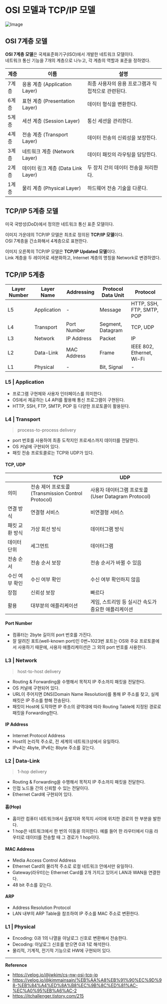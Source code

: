 # OSI 모델과 TCP/IP 모델

![Image](https://github.com/user-attachments/assets/5fa2e69a-47ca-4051-bb57-f342c80e3b08)

## OSI 7계층 모델
**OSI 7계층 모델**은 국제표준화기구(ISO)에서 개발한 네트워크 모델이다.<br>
네트워크 통신 기능을 7개의 계층으로 나누고, 각 계층의 역할과 표준을 정하였다.

| 계층  | 이름                        | 설명                               |
|------|-----------------------------|------------------------------------|
| 7계층 | 응용 계층 (Application Layer) | 최종 사용자의 응용 프로그램과 직접적으로 관련된다. |
| 6계층 | 표현 계층 (Presentation Layer) | 데이터 형식을 변환한다. |
| 5계층 | 세션 계층 (Session Layer) | 통신 세션을 관리한다. |
| 4계층 | 전송 계층 (Transport Layer) | 데이터 전송의 신뢰성을 보장한다. |
| 3계층 | 네트워크 계층 (Network Layer) | 데이터 패킷의 라우팅을 담당한다. |
| 2계층 | 데이터 링크 계층 (Data Link Layer) | 두 장치 간의 데이터 전송을 처리한다. |
| 1계층 | 물리 계층 (Physical Layer) | 하드웨어 전송 기술을 다룬다. |

## TCP/IP 5계층 모델
미국 국방성(DoD)에서 정의한 네트워크 통신 표준 모델이다.

이미지 가운데의 TCP/IP 모델은 최초로 정의된 **TCP/IP 모델**이다.<br>
OSI 7계층을 간소화해서 4계층으로 표현한다.

이미지 오른쪽의 TCP/IP 모델은 **TCP/IP Updated 모델**이다.<br>
Link 계층을 두 레이어로 세분화하고, Internet 계층의 명칭을 Network로 변경하였다.

## TCP/IP 5계층
| Layer Number | Layer Name  | Addressing  | Protocol Data Unit | Protocol                  |
|--------------|-------------|-------------|--------------------|---------------------------|
| L5           | Application | -           | Message            | HTTP, SSH, FTP, SMTP, POP |
| L4           | Transport   | Port Number | Segment, Datagram  | TCP, UDP                  |
| L3           | Network     | IP Address  | Packet             | IP                        |
| L2           | Data-Link   | MAC Address | Frame              | IEEE 802, Ethernet, Wi-Fi |
| L1           | Physical    | -           | Bit, Signal        | -                         |

### L5 | Application
- 프로그램 구현체와 사용자 인터페이스를 의미한다.
- OS에서 제공하는 L4 API를 활용해 통신 프로그램이 구현된다.
- HTTP, SSH, FTP, SMTP, POP 등 다양한 프로토콜이 활용된다.

### L4 | Transport
> process-to-process delivery
- port 번호를 사용하여 최종 도착지인 프로세스까지 데이터를 전달한다.
- OS 커널에 구현되어 있다.
- 패킷 전송 프로토콜로는 TCP와 UDP가 있다.

#### TCP, UDP
|          | TCP                                           | UDP                                        |
|----------|-----------------------------------------------|--------------------------------------------|
| 의미       | 전송 제어 프로토콜<br>(Transmission Control Protocol) | 사용자 데이터그램 프로토콜<br>(User Datagram Protocol) |
| 연결 방식    | 연결형 서비스                                       | 비연결형 서비스                                   |
| 패킷 교환 방식 | 가상 회선 방식                                      | 데이터그램 방식                                   |
| 데이터 단위   | 세그먼트                                          | 데이터그램                                      |
| 전송 순서    | 전송 순서 보장                                      | 전송 순서가 바뀔 수 있음                             |
| 수신 여부 확인 | 수신 여부 확인                                      | 수신 여부 확인하지 않음                              |
| 장점       | 신뢰성 보장                                        | 빠르다                                        |
| 활용       | 대부분의 애플리케이션                                   | 게임, 스트리밍 등 실시간 속도가 중요한 애플리케이션              |

#### Port Number
- 컴퓨터는 2byte 길이의 port 번호를 가진다.
- 잘 알려진 포트(well-known port)인 0번~1023번 포트는 OS와 주요 프로토콜에서 사용하기 때문에, 사용자 애플리케이션은 그 외의 port 번호를 사용한다.

### L3 | Network
> host-to-host delivery
- Routing & Forwarding을 수행해서 목적지 IP 주소까지 패킷을 전달한다.
- OS 커널에 구현되어 있다.
- URL이 주어지면 DNS(Domain Name Resolution)를 통해 IP 주소를 찾고, 실제 패킷은 IP 주소를 향해 전송된다.
- 패킷이 Host에 도작하면 IP 주소의 광역대에 따라 Routing Table에 지정된 경로로 패킷을 Forwarding한다.

#### IP Address
- Internet Protocol Address
- Host의 논리적 주소로, 전 세계의 네트워크상에서 유일하다.
- IPv4는 4byte, IPv6는 8byte 주소를 갖는다.

### L2 | Data-Link
> 1-hop delivery
- Routing & Forwarding을 수행해서 목적지 IP 주소까지 패킷을 전달한다.
- 인접 노드들 간의 신뢰할 수 있는 전달이다.
- Ethernet Card에 구현되어 있다.

#### 홉(Hop)
- 홉이란 컴퓨터 네트워크에서 출발지와 목적지 사이에 위치한 경로의 한 부분을 발한다.
- 1 hop은 네트워크에서 한 번의 이동을 의미한다. 예를 들어 한 라우터에서 다음 라우터로 데이터를 전송할 때 그 경로가 1 hop이다.

#### MAC Address
- Media Access Control Address
- Ethernet Card의 물리적 주소로 로컬 네트워크 안에서만 유일하다.
- Gateway(라우터)는 Ethernet Card를 2개 가지고 있어서 LAN과 WAN을 연결한다.
- 48 bit 주소를 갖는다.

#### ARP
- Address Resolution Protocol
- LAN 내부의 ARP Table을 참조하여 IP 주소를 MAC 주소로 변환한다.

### L1 | Physical
- Encoding: 0과 1의 나열을 아날로그 신호로 변환해서 전송한다.
- Decoding: 아날로그 신호를 받으면 0과 1로 해석한다.
- 물리적, 기계적, 전기적 기능으로 HW에 구현되어 있다.

---
**Reference**<br>
- https://velog.io/@jwkim/cs-nw-osi-tcp-ip
- https://velog.io/@kimmainsain/%EB%AA%A8%EB%91%90%EC%9D%98-%EB%84%A4%ED%8A%B8%EC%9B%8C%ED%81%AC-%EC%A0%95%EB%A6%AC-2
- https://itchallenger.tistory.com/215

